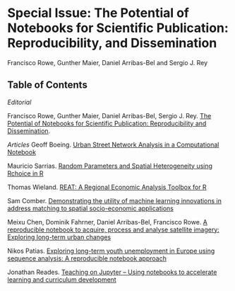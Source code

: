 # Special Issue: The Potential of Notebooks for Scientific Publication: Reproducibility, and Dissemination

Francisco Rowe, Gunther Maier, Daniel Arribas-Bel and Sergio J. Rey

## Table of Contents

*Editorial*

Francisco Rowe, Gunther Maier, Daniel Arribas-Bel, Sergio J. Rey. [The Potential of Notebooks for Scientific Publication: Reproducibility and Dissemination](https://doi.org/10.18335/region.v7i3.357). 

*Articles*
Geoff Boeing. [Urban Street Network Analysis in a Computational Notebook](https://doi.org/10.18335/region.v6i3.278)


Mauricio Sarrias. [Random Parameters and Spatial Heterogeneity using Rchoice in R](https://doi.org/10.18335/region.v7i1.279)

Thomas Wieland. [REAT: A Regional Economic Analysis Toolbox for R](https://doi.org/10.18335/region.v6i3.267)

Sam Comber. [Demonstrating the utility of machine learning innovations in address matching to spatial socio-economic applications](https://doi.org/10.18335/region.v6i3.276)


Meixu Chen, Dominik Fahrner, Daniel Arribas-Bel, Francisco Rowe. [A reproducible notebook to acquire, process and analyse satellite imagery: Exploring
long-term urban changes](https://doi.org/10.18335/region.v7i2.295)

Nikos Patias. [Exploring long-term youth unemployment in Europe using sequence analysis: A reproducible notebook approach](https://doi.org/10.18335/region.v6i3.277)

Jonathan Reades. [Teaching on Jupyter – Using notebooks to accelerate learning and curriculum development](https://doi.org/10.18335/region.v7i1.282)

